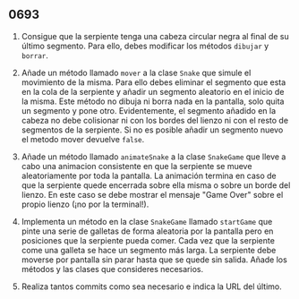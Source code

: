 ## 0693

1. Consigue que la serpiente tenga una cabeza circular negra al final de su último segmento. Para ello, debes modificar los métodos `dibujar` y `borrar`.

2. Añade un método llamado `mover` a la clase `Snake` que simule el movimiento de la misma. Para ello debes eliminar el segmento que esta en la cola de la serpiente y añadir un segmento aleatorio en el inicio de la misma. Este método no dibuja ni borra nada en la pantalla, solo quita un segmento y pone otro. Evidentemente, el segmento añadido en la cabeza no debe colisionar ni con los bordes del lienzo ni con el resto de segmentos de la serpiente. Si no es posible añadir un segmento nuevo el metodo mover devuelve `false`.

3. Añade un método llamado `animateSnake` a la clase `SnakeGame` que lleve a cabo una animacion consistente en que la serpiente se mueve aleatoriamente por toda la pantalla. La animación termina en caso de que la serpiente quede encerrada sobre ella misma o sobre un borde del lienzo. En este caso se debe mostrar el mensaje "Game Over" sobre el propio lienzo (¡no por la terminal!).

4. Implementa un método en la clase `SnakeGame` llamado `startGame` que pinte una serie de galletas de forma aleatoria por la pantalla pero en posiciones que la serpiente pueda comer. Cada vez que la serpiente come una galleta se hace un segmento más larga. La serpiente debe moverse por pantalla sin parar hasta que se quede sin salida. Añade los métodos y las clases que consideres necesarios.

4. Realiza tantos commits como sea necesario e indica la URL del último.
